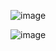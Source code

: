 ![image](https://user-images.githubusercontent.com/80134011/232506551-64800715-e1b4-47e8-87fe-d27a335b8ad1.png)


![image](https://user-images.githubusercontent.com/80134011/232506449-013fe269-59cb-4030-a08f-40c78bed7021.png)
